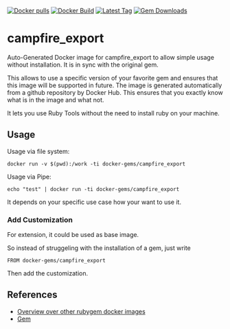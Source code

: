 [![Docker pulls](https://img.shields.io/docker/pulls/rubygem/campfire_export.svg)](https://hub.docker.com/r/rubygem/campfire_export/)
[![Docker Build](https://img.shields.io/docker/automated/rubygem/campfire_export.svg)](https://hub.docker.com/r/rubygem/campfire_export/)
[![Latest Tag](https://img.shields.io/github/tag/docker-rubygem/campfire_export.svg)](https://hub.docker.com/r/rubygem/campfire_export/)
[![Gem Downloads](https://img.shields.io/gem/dt/campfire_export.svg)](https://rubygems.org/gems/campfire_export/)
# campfire_export

Auto-Generated Docker image for campfire_export to allow simple usage without installation.
It is in sync with the original gem.

This allows to use a specific version of your favorite gem and ensures that this image will be supported in future.
The image is generated automatically from a github repository by Docker Hub.
This ensures that you exactly know what is in the image and what not.

It lets you use Ruby Tools without the need to install ruby on your machine.

## Usage

Usage via file system:

`docker run -v $(pwd):/work -ti docker-gems/campfire_export`

Usage via Pipe:

`echo "test" | docker run -ti docker-gems/campfire_export`

It depends on your specific use case how your want to use it.

### Add Customization

For extension, it could be used as base image.

So instead of struggeling with the installation of a gem, just write

`FROM docker-gems/campfire_export`

Then add the customization.

## References

 - [Overview over other rubygem docker images](https://github.com/thinkbot/docker-rubygem)
 - [Gem](https://rubygems.org/gems/campfire_export/)
